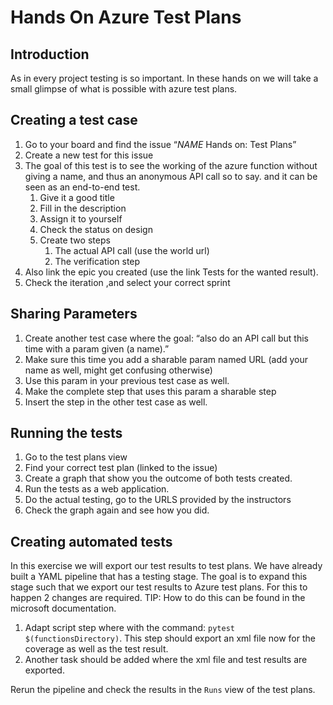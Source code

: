 # Hands On Azure Test Plans


## Introduction
As in every project testing is so important. In these hands on we will take 
a small glimpse of what is possible with azure test plans.

## Creating a test case

1. Go to your board and find the issue “$NAME$ Hands on: Test Plans”
2. Create a new test for this issue 
3. The goal of this test is to see the working of the azure function without giving a name, and thus an anonymous API call so to say. and it can be seen as an end-to-end test. 
   1. Give it a good title 
   2. Fill in the description 
   3. Assign it to yourself 
   4. Check the status on design 
   5. Create two steps 
      1. The actual API call (use the world url)
      2. The verification step
4. Also link the epic you created (use the link Tests for the wanted result).
5. Check the iteration ,and select your correct sprint

## Sharing Parameters

1. Create another test case where the goal: “also do an API call but this time with a param given (a name).”
2. Make sure this time you add a sharable param named URL (add your name as well, might get confusing otherwise)
3. Use this param in your previous test case as well.
4. Make the complete step that uses this param a sharable step
5. Insert the step in the other test case as well.

## Running the tests

1. Go to the test plans view
2. Find your correct test plan (linked to the issue)
3. Create a graph that show you the outcome of both tests created.
4. Run the tests as a web application.
5. Do the actual testing, go to the URLS provided by the instructors
6. Check the graph again and see how you did.


## Creating automated tests

In this exercise we will export our test results to test plans.
We have already built a YAML pipeline that has a testing stage.
The goal is to expand this stage such that we export our test results to Azure test plans.
For this to happen 2 changes are required.
TIP: How to do this can be found in the microsoft documentation.

1. Adapt script step where with the command: `pytest $(functionsDirectory)`.
This step should export an xml file now for the coverage as well as the test result.
2. Another task should be added where the xml file and test results are exported.


Rerun the pipeline and check the results in the `Runs` view of the test plans.


